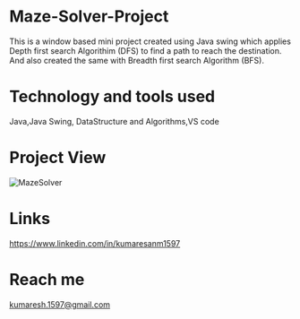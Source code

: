 # Maze-Solver-Project
This is a window based mini project created using Java swing which applies Depth first search Algorithim (DFS) to find a path to reach the destination.
And also created the same with Breadth first search Algorithm (BFS).

# Technology and tools used
Java,Java Swing, DataStructure and Algorithms,VS code

# Project View
![MazeSolver](https://user-images.githubusercontent.com/115056892/226610023-70ff4a6f-e725-4f2f-9eb1-d41aca15907d.jpg)

# Links
https://www.linkedin.com/in/kumaresanm1597

# Reach me
kumaresh.1597@gmail.com
